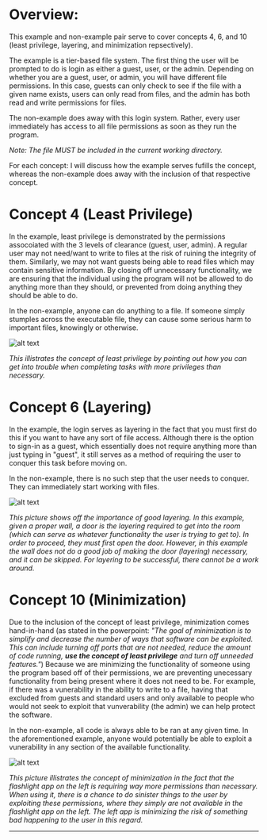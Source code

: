 # **Overview:**

This example and non-example pair serve to cover concepts 4, 6, and 10 (least privilege, layering, and minimization repsectively).

The example is a tier-based file system. The first thing the user will be prompted to do is login as either a guest, user, or the admin. Depending on whether you are a guest, user, or admin, you will have different file permissions. In this case, guests can only check to see if the file with a given name exists, users can only read from files, and the admin has both read and write permissions for files.

The non-example does away with this login system. Rather, every user immediately has access to all file permissions as soon as they run the program.

_Note: The file MUST be included in the current working directory._

For each concept: I will discuss how the example serves fufills the concept, whereas the non-example does away with the inclusion of that respective concept.

# Concept 4 (Least Privilege)

In the example, least privilege is demonstrated by the permissions assocoiated with the 3 levels of clearance (guest, user, admin). A regular user may not need/want to write to files at the risk of ruining the integrity of them. Similarly, we may not want guests being able to read files which may contain sensitive information. By closing off unnecessary functionality, we are ensuring that the individual using the program will not be allowed to do anything more than they should, or prevented from doing anything they should be able to do.

In the non-example, anyone can do anything to a file. If someone simply stumples across the executable file, they can cause some serious harm to important files, knowingly or otherwise.

![alt text](https://github.com/UW-COSC-4010-5010-CYBER-FA-2017/foundational-concepts-in-cybersecurity-joshsloan/blob/master/Concepts%204-6-10/least_privilege.jpg)

_This illistrates the concept of least privilege by pointing out how you can get into trouble when completing tasks with more privileges than necessary._

# Concept 6 (Layering)

In the example, the login serves as layering in the fact that you must first do this if you want to have any sort of file access. Although there is the option to sign-in as a guest, which essentially does not require anything more than just typing in "guest", it still serves as a method of requiring the user to conquer this task before moving on.
 
In the non-example, there is no such step that the user needs to conquer. They can immediately start working with files.
 
 ![alt text](https://github.com/UW-COSC-4010-5010-CYBER-FA-2017/foundational-concepts-in-cybersecurity-joshsloan/blob/master/Concepts%204-6-10/layering.jpg)
 
 _This picture shows off the importance of good layering. In this example, given a proper wall, a door is the layering required to get into the room (which can serve as whatever functionality the user is trying to get to). In order to proceed, they must first open the door. However, in this example the wall does not do a good job of making the door (layering) necessary, and it can be skipped. For layering to be successful, there cannot be a work around._

# Concept 10 (Minimization)

Due to the inclusion of the concept of least privilege, minimization comes hand-in-hand (as stated in the powerpoint: _"The goal of minimization is to simplify and decrease the number of ways that software can be exploited. This can include turning off ports that are not needed, reduce the amount of code running, **use the concept of least privilege** and turn off unneeded features."_) Because we are minimizing the functionality of someone using the program based off of their permissions, we are preventing unecessary functionality from being present where it does not need to be. For example, if there was a vunerability in the ability to write to a file, having that excluded from guests and standard users and only available to people who would not seek to exploit that vunverability (the admin) we can help protect the software.

In the non-example, all code is always able to be ran at any given time. In the aforementioned example, anyone would potentially be able to exploit a vunerability in any section of the available functionality.

![alt text](https://github.com/UW-COSC-4010-5010-CYBER-FA-2017/foundational-concepts-in-cybersecurity-joshsloan/blob/master/Concepts%204-6-10/minimization.jpg)

_This picture illistrates the concept of minimization in the fact that the flashlight app on the left is requiring way more permissions than necessary. When using it, there is a chance to do sinister things to the user by exploiting these permissions, where they simply are not available in the flashlight app on the left. The left app is minimizing the risk of something bad happening to the user in this regard._

________________________________________________________________________________________________________________________________________
